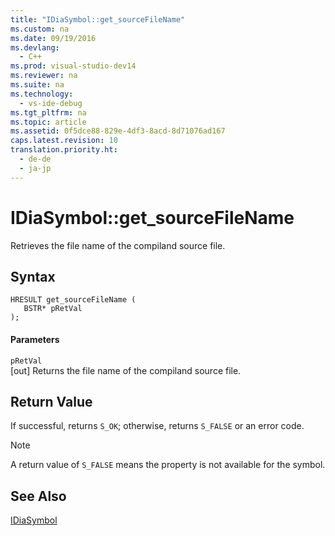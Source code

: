 ```yaml
---
title: "IDiaSymbol::get_sourceFileName"
ms.custom: na
ms.date: 09/19/2016
ms.devlang: 
  - C++
ms.prod: visual-studio-dev14
ms.reviewer: na
ms.suite: na
ms.technology: 
  - vs-ide-debug
ms.tgt_pltfrm: na
ms.topic: article
ms.assetid: 0f5dce88-829e-4df3-8acd-8d71076ad167
caps.latest.revision: 10
translation.priority.ht: 
  - de-de
  - ja-jp
---
```

# IDiaSymbol::get_sourceFileName
Retrieves the file name of the compiland source file.  
  
## Syntax  
  
```cpp#  
HRESULT get_sourceFileName (   
   BSTR* pRetVal  
);  
```  
  
#### Parameters  
 `pRetVal`  
 [out] Returns the file name of the compiland source file.  
  
## Return Value  
 If successful, returns `S_OK`; otherwise, returns `S_FALSE` or an error code.  
  
> [!NOTE]
>  A return value of `S_FALSE` means the property is not available for the symbol.  
  
## See Also  
 [IDiaSymbol](../vs140/IDiaSymbol.md)